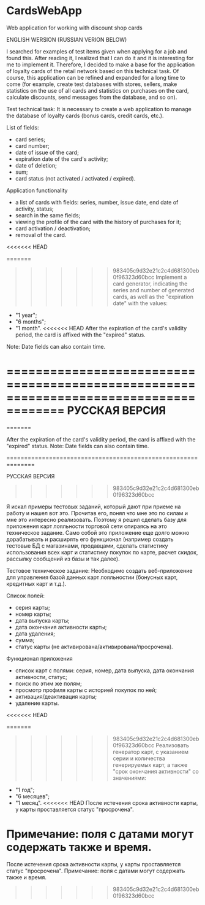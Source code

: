 # CardsWebApp
Web application for working with discount shop cards

ENGLISH WERSION (RUSSIAN VERION BELOW)

I searched for examples of test items given when applying for a job and found this.
After reading it, I realized that I can do it and it is interesting for me to implement it. Therefore, I decided to make a base for the application of loyalty cards of the retail network based on this technical task.
Of course, this application can be refined and expanded for a long time to come (for example, create test databases with stores, sellers, make statistics on the use of all cards and statistics on purchases on the card, calculate discounts, send messages from the database, and so on).

Test technical task:
It is necessary to create a web application to manage the database of loyalty cards (bonus cards, credit cards, etc.).

List of fields:
- card series;
- сard number;
- date of issue of the card;
- expiration date of the card's activity;
- date of deletion;
- sum;
- card status (not activated / activated / expired).

Application functionality
- a list of cards with fields: series, number, issue date, end date of activity, status;
- search in the same fields;
- viewing the profile of the card with the history of purchases for it;
- card activation / deactivation;
- removal of the card.

<<<<<<< HEAD

=======
>>>>>>> 983405c9d32e21c2c4d681300eb0f96323d60bcc
Implement a card generator, indicating the series and number of generated cards, as well as the "expiration date" with the values:
- "1 year";
- "6 months";
- "1 month".
<<<<<<< HEAD
After the expiration of the card's validity period, the card is affixed with the "expired" status.

Note: Date fields can also contain time.

======================================================================================
РУССКАЯ ВЕРСИЯ
======================================================================================
=======

After the expiration of the card's validity period, the card is affixed with the "expired" status.
Note: Date fields can also contain time.

==============================================================

РУССКАЯ ВЕРСИЯ
>>>>>>> 983405c9d32e21c2c4d681300eb0f96323d60bcc

Я искал примеры тестовых заданий, который дают при приеме на работу и нашел вот это.
Прочитав его, понял что мне это по силам и мне это интересно реализовать. Поэтому я решил сделать базу для приложения карт лояльности торговой сети опираясь на это техническое задание. 
Само собой это приложение еще долго можно дорабатывать и расширять его функционал (например создать тестовые БД с магазинами, продавцами, сделать статистику использования всех карт и статистику покупок по карте, расчет скидок, рассылку сообщений из базы и так далее). 

Тестовое техническое задание:
Необходимо создать веб-приложение для управления базой данных карт лояльностии (бонусных карт, кредитных карт и т.д.).

Список полей: 
- серия карты; 
- номер карты; 
- дата выпуска карты; 
- дата окончания активности карты; 
- дата удаления; 
- сумма; 
- статус карты (не активирована/активирована/просрочена).

Функционал приложения
- список карт с полями: серия, номер, дата выпуска, дата окончания активности, статус;
- поиск по этим же полям;
- просмотр профиля карты с историей покупок по ней;
- активация/деактивация карты;
- удаление карты.

<<<<<<< HEAD

=======
>>>>>>> 983405c9d32e21c2c4d681300eb0f96323d60bcc
Реализовать генератор карт, с указанием серии и количества генерируемых карт, а также "срок окончания активности" со значениями:
- "1 год"; 
- "6 месяцев"; 
- "1 месяц". 
<<<<<<< HEAD
После истечения срока активности карты, у карты проставляется статус "просрочена".

Примечание: поля с датами могут содержать также и время.
=======

После истечения срока активности карты, у карты проставляется статус "просрочена".
Примечание: поля с датами могут содержать также и время.



>>>>>>> 983405c9d32e21c2c4d681300eb0f96323d60bcc

